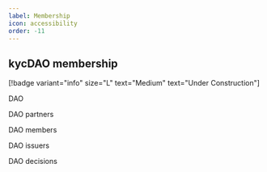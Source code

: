 ```yaml
---
label: Membership
icon: accessibility
order: -11
---
```


## kycDAO membership

[!badge  variant="info" size="L" text="Medium" text="Under Construction"] 

DAO 

DAO partners

DAO members

DAO issuers 

DAO decisions 

